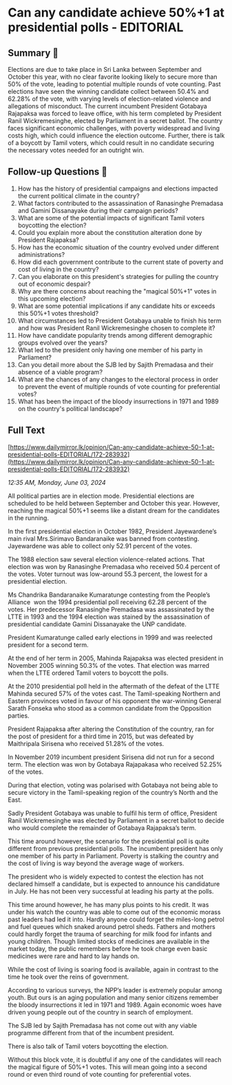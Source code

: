 # Can any candidate achieve 50%+1 at presidential polls - EDITORIAL

## Summary 🤖

Elections are due to take place in Sri Lanka between September and October this year, with no clear favorite looking likely to secure more than 50% of the vote, leading to potential multiple rounds of vote counting. Past elections have seen the winning candidate collect between 50.4% and 62.28% of the vote, with varying levels of election-related violence and allegations of misconduct. The current incumbent President Gotabaya Rajapaksa was forced to leave office, with his term completed by President Ranil Wickremesinghe, elected by Parliament in a secret ballot. The country faces significant economic challenges, with poverty widespread and living costs high, which could influence the election outcome. Further, there is talk of a boycott by Tamil voters, which could result in no candidate securing the necessary votes needed for an outright win.

## Follow-up Questions 🤖

1. How has the history of presidential campaigns and elections impacted the current political climate in the country?
2. What factors contributed to the assassination of Ranasinghe Premadasa and Gamini Dissanayake during their campaign periods?
3. What are some of the potential impacts of significant Tamil voters boycotting the election?
4. Could you explain more about the constitution alteration done by President Rajapaksa?
5. How has the economic situation of the country evolved under different administrations?
6. How did each government contribute to the current state of poverty and cost of living in the country?
7. Can you elaborate on this president's strategies for pulling the country out of economic despair? 
8. Why are there concerns about reaching the "magical 50%+1" votes in this upcoming election?
9. What are some potential implications if any candidate hits or exceeds this 50%+1 votes threshold?
10. What circumstances led to President Gotabaya unable to finish his term and how was President Ranil Wickremesinghe chosen to complete it?
11. How have candidate popularity trends among different demographic groups evolved over the years?
12. What led to the president only having one member of his party in Parliament?
13. Can you detail more about the SJB led by Sajith Premadasa and their absence of a viable program?
14. What are the chances of any changes to the electoral process in order to prevent the event of multiple rounds of vote counting for preferential votes?
15. What has been the impact of the bloody insurrections in 1971 and 1989 on the country's political landscape?

## Full Text

[https://www.dailymirror.lk/opinion/Can-any-candidate-achieve-50-1-at-presidential-polls-EDITORIAL/172-283932](https://www.dailymirror.lk/opinion/Can-any-candidate-achieve-50-1-at-presidential-polls-EDITORIAL/172-283932)

*12:35 AM, Monday, June 03, 2024*

All political parties are in election mode. Presidential elections are scheduled to be held between September and October this year. However, reaching the magical 50%+1 seems like a distant dream for the candidates in the running.

In the first presidential election in October 1982, President Jayewardene’s main rival Mrs.Sirimavo Bandaranaike was banned from contesting. Jayewardene was able to collect only 52.91 percent of the votes.

The 1988 election saw several election violence-related actions. That election was won by Ranasinghe Premadasa who received 50.4 percent of the votes. Voter turnout was low-around 55.3 percent, the lowest for a presidential election.

Ms Chandrika Bandaranaike Kumaratunge contesting from the People’s Alliance  won the 1994 presidential poll receiving 62.28 percent of the votes. Her predecessor Ranasinghe Premadasa was assassinated by the LTTE in 1993 and the 1994 election was stained by the assassination of presidential candidate Gamini Dissanayake the UNP candidate.

President Kumaratunge called early elections in 1999 and was reelected president for a second term.

At the end of her term in 2005, Mahinda Rajapaksa was elected president in November 2005 winning 50.3% of the votes. That election was marred when the LTTE ordered Tamil voters to boycott the polls.

At the 2010 presidential poll held in the aftermath of the defeat of the LTTE Mahinda secured 57% of the votes cast. The Tamil-speaking Northern and Eastern provinces voted in favour of his opponent the war-winning General Sarath Fonseka who stood as a common candidate from the Opposition parties.

President Rajapaksa after altering the Constitution of the country, ran for the post of president for a third time in 2015, but was defeated by Maithripala Sirisena who received 51.28% of the votes.

In November 2019 incumbent president Sirisena did not run for a second term. The election was won by Gotabaya Rajapakasa who received 52.25% of the votes.

During that election, voting was polarised with Gotabaya not being able to secure victory in the Tamil-speaking region of the country’s North and the East.

Sadly President Gotabaya was unable to fulfil his term of office, President Ranil Wickremesinghe was elected by Parliament in a secret ballot to decide who would complete the remainder of Gotabaya Rajapaksa’s term.

This time around however, the scenario for the presidential poll is quite different from previous presidential polls. The incumbent president has only one member of his party in Parliament. Poverty is stalking the country and the cost of living is way beyond the average wage of workers.

The president who is widely expected to contest the election has not declared himself a candidate, but is expected to announce his candidature in July. He has not been very successful at leading his party at the polls.

This time around however, he has many plus points to his credit. It was under his watch the country was able to come out of the economic morass past leaders had led it into. Hardly anyone could forget the miles-long petrol and fuel queues which snaked around petrol sheds. Fathers and mothers could hardly forget the trauma of searching for milk food for infants and young children. Though limited stocks of medicines are available in the market today, the public remembers before he took charge even basic medicines were rare and hard to lay hands on.

While the cost of living is soaring food is available, again in contrast to the time he took over the reins of government.

According to various surveys, the NPP’s leader is extremely popular among youth. But ours is an aging population and many senior citizens remember the bloody insurrections it led in 1971 and 1989. Again economic woes have driven young people out of the country in search of employment.

The SJB led by Sajith Premadasa has not come out with any viable programme different from that of the incumbent president.

There is also talk of Tamil voters boycotting the election.

Without this block vote, it is doubtful if any one of the candidates will reach the magical figure of 50%+1 votes. This will mean going into a second round or even third round of vote counting for preferential votes.

